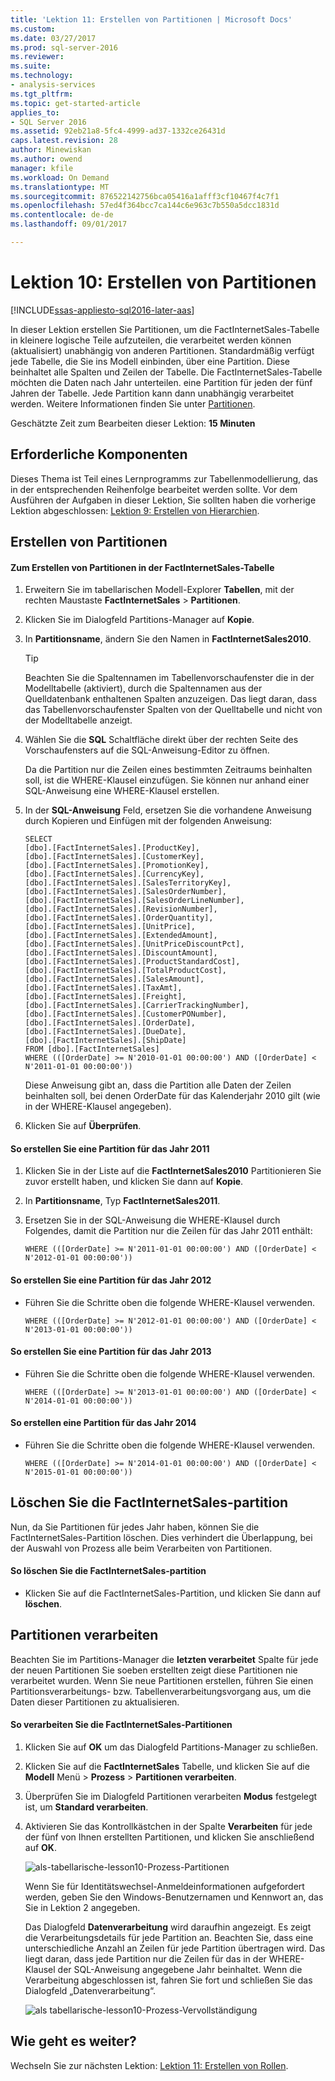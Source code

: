 ```yaml
---
title: 'Lektion 11: Erstellen von Partitionen | Microsoft Docs'
ms.custom: 
ms.date: 03/27/2017
ms.prod: sql-server-2016
ms.reviewer: 
ms.suite: 
ms.technology:
- analysis-services
ms.tgt_pltfrm: 
ms.topic: get-started-article
applies_to:
- SQL Server 2016
ms.assetid: 92eb21a8-5fc4-4999-ad37-1332ce26431d
caps.latest.revision: 28
author: Minewiskan
ms.author: owend
manager: kfile
ms.workload: On Demand
ms.translationtype: MT
ms.sourcegitcommit: 876522142756bca05416a1afff3cf10467f4c7f1
ms.openlocfilehash: 57ed4f364bcc7ca144c6e963c7b550a5dcc1831d
ms.contentlocale: de-de
ms.lasthandoff: 09/01/2017

---
```

# <a name="lesson-10-create-partitions"></a>Lektion 10: Erstellen von Partitionen
[!INCLUDE[ssas-appliesto-sql2016-later-aas](../includes/ssas-appliesto-sql2016-later-aas.md)]

In dieser Lektion erstellen Sie Partitionen, um die FactInternetSales-Tabelle in kleinere logische Teile aufzuteilen, die verarbeitet werden können (aktualisiert) unabhängig von anderen Partitionen. Standardmäßig verfügt jede Tabelle, die Sie ins Modell einbinden, über eine Partition. Diese beinhaltet alle Spalten und Zeilen der Tabelle. Die FactInternetSales-Tabelle möchten die Daten nach Jahr unterteilen. eine Partition für jeden der fünf Jahren der Tabelle. Jede Partition kann dann unabhängig verarbeitet werden. Weitere Informationen finden Sie unter [Partitionen](../analysis-services/tabular-models/partitions-ssas-tabular.md).  
  
Geschätzte Zeit zum Bearbeiten dieser Lektion: **15 Minuten**  
  
## <a name="prerequisites"></a>Erforderliche Komponenten  
Dieses Thema ist Teil eines Lernprogramms zur Tabellenmodellierung, das in der entsprechenden Reihenfolge bearbeitet werden sollte. Vor dem Ausführen der Aufgaben in dieser Lektion, Sie sollten haben die vorherige Lektion abgeschlossen: [Lektion 9: Erstellen von Hierarchien](../analysis-services/lesson-9-create-hierarchies.md).  
  
## <a name="create-partitions"></a>Erstellen von Partitionen  
  
#### <a name="to-create-partitions-in-the-factinternetsales-table"></a>Zum Erstellen von Partitionen in der FactInternetSales-Tabelle  
  
1.  Erweitern Sie im tabellarischen Modell-Explorer **Tabellen**, mit der rechten Maustaste **FactInternetSales** > **Partitionen**.  
  
2.  Klicken Sie im Dialogfeld Partitions-Manager auf **Kopie**.  
  
3.  In **Partitionsname**, ändern Sie den Namen in **FactInternetSales2010**.  
  
    > [!TIP]  
    > Beachten Sie die Spaltennamen im Tabellenvorschaufenster die in der Modelltabelle (aktiviert), durch die Spaltennamen aus der Quelldatenbank enthaltenen Spalten anzuzeigen. Das liegt daran, dass das Tabellenvorschaufenster Spalten von der Quelltabelle und nicht von der Modelltabelle anzeigt.  
  
4.  Wählen Sie die **SQL** Schaltfläche direkt über der rechten Seite des Vorschaufensters auf die SQL-Anweisung-Editor zu öffnen.  
  
    Da die Partition nur die Zeilen eines bestimmten Zeitraums beinhalten soll, ist die WHERE-Klausel einzufügen. Sie können nur anhand einer SQL-Anweisung eine WHERE-Klausel erstellen.  
  
5.  In der **SQL-Anweisung** Feld, ersetzen Sie die vorhandene Anweisung durch Kopieren und Einfügen mit der folgenden Anweisung:  
  
    ```  
    SELECT   
    [dbo].[FactInternetSales].[ProductKey],  
    [dbo].[FactInternetSales].[CustomerKey],  
    [dbo].[FactInternetSales].[PromotionKey],  
    [dbo].[FactInternetSales].[CurrencyKey],  
    [dbo].[FactInternetSales].[SalesTerritoryKey],  
    [dbo].[FactInternetSales].[SalesOrderNumber],  
    [dbo].[FactInternetSales].[SalesOrderLineNumber],  
    [dbo].[FactInternetSales].[RevisionNumber],  
    [dbo].[FactInternetSales].[OrderQuantity],  
    [dbo].[FactInternetSales].[UnitPrice],  
    [dbo].[FactInternetSales].[ExtendedAmount],  
    [dbo].[FactInternetSales].[UnitPriceDiscountPct],  
    [dbo].[FactInternetSales].[DiscountAmount],  
    [dbo].[FactInternetSales].[ProductStandardCost],  
    [dbo].[FactInternetSales].[TotalProductCost],  
    [dbo].[FactInternetSales].[SalesAmount],  
    [dbo].[FactInternetSales].[TaxAmt],  
    [dbo].[FactInternetSales].[Freight],  
    [dbo].[FactInternetSales].[CarrierTrackingNumber],  
    [dbo].[FactInternetSales].[CustomerPONumber],  
    [dbo].[FactInternetSales].[OrderDate],  
    [dbo].[FactInternetSales].[DueDate],  
    [dbo].[FactInternetSales].[ShipDate]   
    FROM [dbo].[FactInternetSales]  
    WHERE (([OrderDate] >= N'2010-01-01 00:00:00') AND ([OrderDate] < N'2011-01-01 00:00:00'))  
    ```  
  
    Diese Anweisung gibt an, dass die Partition alle Daten der Zeilen beinhalten soll, bei denen OrderDate für das Kalenderjahr 2010 gilt (wie in der WHERE-Klausel angegeben).  
  
6.  Klicken Sie auf **Überprüfen**.  
  
  
#### <a name="to-create-a-partition-for-the-2011-year"></a>So erstellen Sie eine Partition für das Jahr 2011  
  
1.  Klicken Sie in der Liste auf die **FactInternetSales2010** Partitionieren Sie zuvor erstellt haben, und klicken Sie dann auf **Kopie**.  
  
2.  In **Partitionsname**, Typ **FactInternetSales2011**.  
  
3.  Ersetzen Sie in der SQL-Anweisung die WHERE-Klausel durch Folgendes, damit die Partition nur die Zeilen für das Jahr 2011 enthält:  
  
    ```  
    WHERE (([OrderDate] >= N'2011-01-01 00:00:00') AND ([OrderDate] < N'2012-01-01 00:00:00'))  
    ```  
  
#### <a name="to-create-a-partition-for-the-2012-year"></a>So erstellen Sie eine Partition für das Jahr 2012  
  
- Führen Sie die Schritte oben die folgende WHERE-Klausel verwenden. 
  
    ```  
    WHERE (([OrderDate] >= N'2012-01-01 00:00:00') AND ([OrderDate] < N'2013-01-01 00:00:00'))  
    ```  
  
#### <a name="to-create-a-partition-for-the-2013-year"></a>So erstellen Sie eine Partition für das Jahr 2013  
  
- Führen Sie die Schritte oben die folgende WHERE-Klausel verwenden. 
  
    ```  
    WHERE (([OrderDate] >= N'2013-01-01 00:00:00') AND ([OrderDate] < N'2014-01-01 00:00:00'))  
    ```  
  
#### <a name="to-create-a-partition-for-the-2014-year"></a>So erstellen eine Partition für das Jahr 2014  
  
- Führen Sie die Schritte oben die folgende WHERE-Klausel verwenden. 
  
    ```  
    WHERE (([OrderDate] >= N'2014-01-01 00:00:00') AND ([OrderDate] < N'2015-01-01 00:00:00'))  
    ```  

## <a name="delete-the-factinternetsales-partition"></a>Löschen Sie die FactInternetSales-partition
Nun, da Sie Partitionen für jedes Jahr haben, können Sie die FactInternetSales-Partition löschen. Dies verhindert die Überlappung, bei der Auswahl von Prozess alle beim Verarbeiten von Partitionen.
#### <a name="to-delete-the-factinternetsales-partition"></a>So löschen Sie die FactInternetSales-partition
-  Klicken Sie auf die FactInternetSales-Partition, und klicken Sie dann auf **löschen**.



## <a name="process-partitions"></a>Partitionen verarbeiten  
Beachten Sie im Partitions-Manager die **letzten verarbeitet** Spalte für jede der neuen Partitionen Sie soeben erstellten zeigt diese Partitionen nie verarbeitet wurden. Wenn Sie neue Partitionen erstellen, führen Sie einen Partitionsverarbeitungs- bzw. Tabellenverarbeitungsvorgang aus, um die Daten dieser Partitionen zu aktualisieren.  
  
#### <a name="to-process-the-factinternetsales-partitions"></a>So verarbeiten Sie die FactInternetSales-Partitionen  
  
1.  Klicken Sie auf **OK** um das Dialogfeld Partitions-Manager zu schließen.  
  
2.  Klicken Sie auf die **FactInternetSales** Tabelle, und klicken Sie auf die **Modell** Menü > **Prozess** > **Partitionen verarbeiten**.  
  
3.  Überprüfen Sie im Dialogfeld Partitionen verarbeiten **Modus** festgelegt ist, um **Standard verarbeiten**.  
  
4.  Aktivieren Sie das Kontrollkästchen in der Spalte **Verarbeiten** für jede der fünf von Ihnen erstellten Partitionen, und klicken Sie anschließend auf **OK**.  

    ![als-tabellarische-lesson10-Prozess-Partitionen](../analysis-services/media/as-tabular-lesson10-process-partitions.png)
  
    Wenn Sie für Identitätswechsel-Anmeldeinformationen aufgefordert werden, geben Sie den Windows-Benutzernamen und Kennwort an, das Sie in Lektion 2 angegeben.  
  
    Das Dialogfeld **Datenverarbeitung** wird daraufhin angezeigt. Es zeigt die Verarbeitungsdetails für jede Partition an. Beachten Sie, dass eine unterschiedliche Anzahl an Zeilen für jede Partition übertragen wird. Das liegt daran, dass jede Partition nur die Zeilen für das in der WHERE-Klausel der SQL-Anweisung angegebene Jahr beinhaltet. Wenn die Verarbeitung abgeschlossen ist, fahren Sie fort und schließen Sie das Dialogfeld „Datenverarbeitung“.  
  
    ![als tabellarische-lesson10-Prozess-Vervollständigung](../analysis-services/media/as-tabular-lesson10-process-complete.png)
  
 ## <a name="whats-next"></a>Wie geht es weiter?
Wechseln Sie zur nächsten Lektion: [Lektion 11: Erstellen von Rollen](../analysis-services/lesson-11-create-roles.md). 

